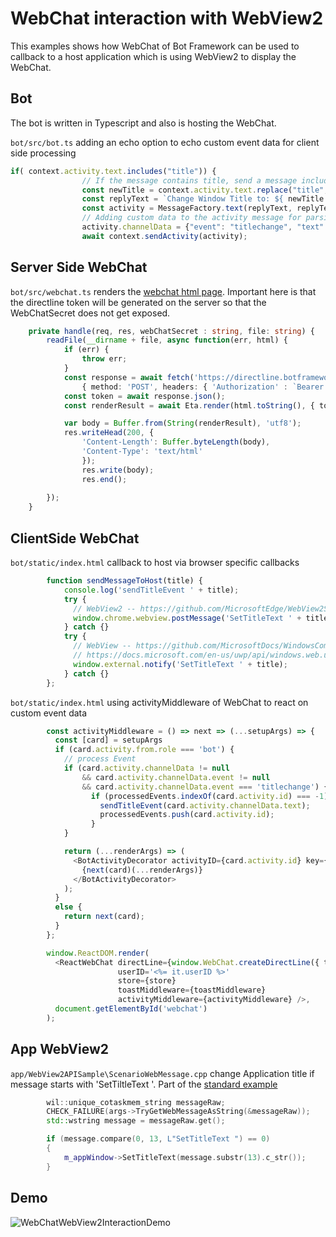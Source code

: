 # WebChat interaction with WebView2

This examples shows how WebChat of Bot Framework can be used to callback to
a host application which is using WebView2 to display the WebChat.

## Bot

The bot is written in Typescript and also is hosting the WebChat.

`bot/src/bot.ts` adding an echo option to echo custom event data for client side processing

```typescript
if( context.activity.text.includes("title")) {
                // If the message contains title, send a message including custom channelData for processing on FrontEnd
                const newTitle = context.activity.text.replace("title", "");
                const replyText = `Change Window Title to: ${ newTitle }`;
                const activity = MessageFactory.text(replyText, replyText);
                // Adding custom data to the activity message for parsing on front end
                activity.channelData = {"event": "titlechange", "text": newTitle };
                await context.sendActivity(activity);
```

## Server Side WebChat

`bot/src/webchat.ts` renders the [webchat html page](bot/static/index.html). Important here is that the directline token will be
generated on the server so that the WebChatSecret does not get exposed.

```typescript
    private handle(req, res, webChatSecret : string, file: string) {
        readFile(__dirname + file, async function(err, html) {
            if (err) {
                throw err; 
            }     
            const response = await fetch('https://directline.botframework.com/v3/directline/tokens/generate', 
                { method: 'POST', headers: { 'Authorization' : `Bearer ${webChatSecret}` } });
            const token = await response.json();
            const renderResult = await Eta.render(html.toString(), { token: token.token, userID: uuidv4() });

            var body = Buffer.from(String(renderResult), 'utf8');
            res.writeHead(200, {
                'Content-Length': Buffer.byteLength(body),
                'Content-Type': 'text/html'
                });
                res.write(body);
                res.end();
            
        });
    }
```

## ClientSide WebChat

`bot/static/index.html` callback to host via browser specific callbacks

```typescript
        function sendMessageToHost(title) {
            console.log('sendTitleEvent ' + title);
            try {
              // WebView2 -- https://github.com/MicrosoftEdge/WebView2Samples/blob/master/SampleApps/WebView2APISample/README.md#8-scenariowebmessagecpp-and-scenariowebmessagehtml
              window.chrome.webview.postMessage('SetTitleText ' + title);
            } catch {}
            try {
              // WebView -- https://github.com/MicrosoftDocs/WindowsCommunityToolkitDocs/blob/master/docs/controls/wpf-winforms/WebView.md#interact-with-web-view-content
              // https://docs.microsoft.com/en-us/uwp/api/windows.web.ui.interop.webviewcontrol.scriptnotify?view=winrt-19041
              window.external.notify('SetTitleText ' + title);
            } catch {}
        };
```

`bot/static/index.html` using activityMiddleware of WebChat to react on custom event data

```typescript
        const activityMiddleware = () => next => (...setupArgs) => {
          const [card] = setupArgs
          if (card.activity.from.role === 'bot') {
            // process Event
            if (card.activity.channelData != null
                && card.activity.channelData.event != null
                && card.activity.channelData.event === 'titlechange') {          
                  if (processedEvents.indexOf(card.activity.id) === -1) {
                    sendTitleEvent(card.activity.channelData.text);
                    processedEvents.push(card.activity.id);
                  }
            }

            return (...renderArgs) => (
              <BotActivityDecorator activityID={card.activity.id} key={card.activity.id}>
                {next(card)(...renderArgs)}
              </BotActivityDecorator>
            );
          } 
          else {
            return next(card);
          }
        };

        window.ReactDOM.render(
          <ReactWebChat directLine={window.WebChat.createDirectLine({ token: '<%= it.token %>' })} 
                        userID='<%= it.userID %>' 
                        store={store} 
                        toastMiddleware={toastMiddleware}
                        activityMiddleware={activityMiddleware} />,
          document.getElementById('webchat')
        );
```

## App WebView2

`app/WebView2APISample\ScenarioWebMessage.cpp` change Application title if message starts with 'SetTiltleText '.
Part of the [standard example](https://github.com/MicrosoftEdge/WebView2Samples/blob/master/SampleApps/WebView2APISample/README.md#8-scenariowebmessagecpp-and-scenariowebmessagehtml)

```cpp
        wil::unique_cotaskmem_string messageRaw;
        CHECK_FAILURE(args->TryGetWebMessageAsString(&messageRaw));
        std::wstring message = messageRaw.get();

        if (message.compare(0, 13, L"SetTitleText ") == 0)
        {
            m_appWindow->SetTitleText(message.substr(13).c_str());
        }
```

## Demo

![WebChatWebView2InteractionDemo](media/webview2_demo.gif)
